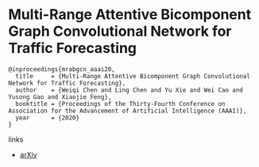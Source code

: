 # Multi-Range Attentive Bicomponent Graph Convolutional Network for Traffic Forecasting


```
@inproceedings{mrabgcn_aaai20,
  title     = {Multi-Range Attentive Bicomponent Graph Convolutional Network for Traffic Forecasting},
  author    = {Weiqi Chen and Ling Chen and Yu Xie and Wei Cao and Yusong Gao and Xiaojie Feng},
  booktitle = {Proceedings of the Thirty-Fourth Conference on Association for the Advancement of Artificial Intelligence (AAAI)},
  year      = {2020}
}
```

links
- [arXiv](https://arxiv.org/abs/1911.12093)
